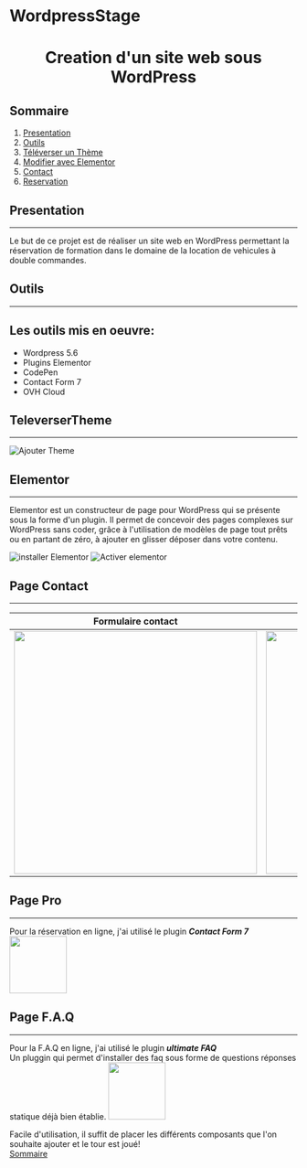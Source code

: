 # WordpressStage
# <p align="center">Creation d'un site web sous WordPress</p>
## Sommaire
1. [Presentation](#presentation)
2. [Outils](#Outils)
3. [Téléverser un Thème](#TeleverserTheme)
4. [Modifier avec Elementor](#Elementor)
5. [Contact](#Pagecontact)
6. [Reservation](#Reservation)



## Presentation
***
 Le but de ce projet est de réaliser un site web en WordPress permettant la réservation de formation dans le domaine de la location de vehicules à double commandes.

## Outils
*** 
## Les outils mis en oeuvre: 
* Wordpress 5.6
* Plugins Elementor
* CodePen
* Contact Form 7
* OVH Cloud

## TeleverserTheme
***
![Ajouter Theme](https://media-6d6e.kxcdn.com/wp-content/uploads/2020/02/ajouter-theme-1536x604.jpg)

## Elementor
***
Elementor est un constructeur de page pour WordPress qui se présente sous la forme d'un plugin. Il permet de concevoir des pages complexes sur WordPress sans coder, grâce à l'utilisation de modèles de page tout prêts ou en partant de zéro, à ajouter en glisser déposer dans votre contenu.

![installer Elementor](https://wpformation.com/wp-content/uploads/2019/05/0-installer-elementor.jpg)
![Activer elementor](https://wpformation.com/wp-content/uploads/2019/05/10-activation-elementor.jpg)

## Page Contact
***
Formulaire contact             |  Code Formulaire
:-------------------------:|:-------------------------:
|<img src="https://www.pourpasunrond.fr/wp-content/uploads/2019/09/formulaire-attractif.png" width="425"/>         | <img src="/image/Capture.jpg" width="425"/>

## Page Pro
***
Pour la réservation en ligne, j'ai utilisé le plugin ***Contact Form 7***</br>
<img src="https://ps.w.org/contact-form-7/assets/icon.svg?rev=2339255" width="100"/></br>

## Page F.A.Q
***
Pour la F.A.Q en ligne, j'ai utilisé le plugin ***ultimate FAQ***</br>
Un pluggin qui permet d'installer des faq sous forme de questions réponses statique déjà bien établie.
<img src="https://ps.w.org/ultimate-faqs/assets/icon-128x128.png?rev=1803957" width="100"/></br>


 Facile d'utilisation, il suffit de placer les différents composants que l'on souhaite ajouter et le tour est joué!<br>
[Sommaire](#Sommaire)
